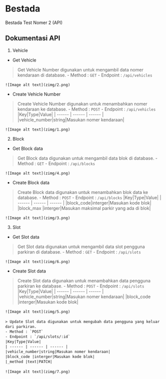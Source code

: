 # Bestada
Bestada Test Nomer 2 (API)

## Dokumentasi API
1.  Vehicle
  - Get Vehicle
  > Get Vehicle Number digunakan untuk mengambil data nomer kendaraan di database.
    - Method : `GET`
    - Endpoint : `/api/vehicles`

    ![Image alt text](zimg/2.png)

  - Create Vehicle Number
  > Create Vehicle Number digunakan untuk menambahkan nomer kendaraan ke database.
    - Method : `POST`
    - Endpoint : `/api/vehicles`
    |Key|Type|Value|
    | ------ | ------ | ------ |
    |vehicle_number|string|Masukan nomer kendaraan|

    ![Image alt text](zimg/1.png)

2.  Block
  - Get Block data
  > Get Block data digunakan untuk mengambil data blok di database.
    - Method : `GET`
    - Endpoint : `/api/blocks`

    ![Image alt text](zimg/4.png)

  - Create Block data
  > Create Block data digunakan untuk menambahkan blok data ke database.
    - Method : `POST`
    - Endpoint : `/api/blocks`
    |Key|Type|Value|
    | ------ | ------ | ------ |
    |block_code|interger|Masukan kode blok|
    |block_max |interger|Masukan maksimal parkir yang ada di blok|

    ![Image alt text](zimg/3.png)

3.  Slot
  - Get Slot data
  > Get Slot data digunakan untuk mengambil data slot pengguna parkiran di database.
    - Method : `GET`
    - Endpoint : `/api/slots`

    ![Image alt text](zimg/6.png)

  - Create Slot data
  > Create Slot data digunakan untuk menambahkan data pengguna parkiran ke database.
    - Method : `POST`
    - Endpoint : `/api/slots`
    |Key|Type|Value|
    | ------ | ------ | ------ |
    |vehicle_number|string|Masukan nomer kendaraan|
    |block_code |interger|Masukan kode blok|

    ![Image alt text](zimg/5.png)

    > Update Slot data digunakan untuk mengubah data pengguna yang keluar dari parkiran.
    - Method : `POST`
    - Endpoint : `/api/slots/:id`
    |Key|Type|Value|
    | ------ | ------ | ------ |
    |vehicle_number|string|Masukan nomer kendaraan|
    |block_code |interger|Masukan kode blok|
    |_method |text|PATCH|

    ![Image alt text](zimg/7.png)